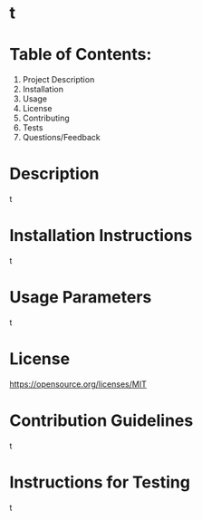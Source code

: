 
  
  
  # t

  # Table of Contents:

  1. Project Description
  2. Installation
  3. Usage
  4. License
  5. Contributing
  6. Tests
  7. Questions/Feedback

  # Description 
  t
  
  # Installation Instructions
  t
  
  # Usage Parameters
  t
  
  # License
  https://opensource.org/licenses/MIT
  
  # Contribution Guidelines
  t
  
  # Instructions for Testing
  t
 